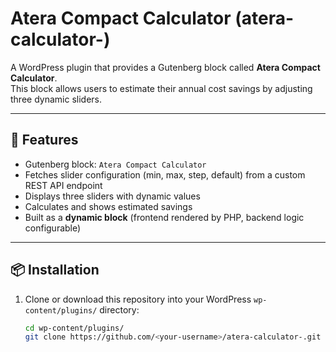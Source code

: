 # Atera Compact Calculator (atera-calculator-)

A WordPress plugin that provides a Gutenberg block called **Atera Compact Calculator**.  
This block allows users to estimate their annual cost savings by adjusting three dynamic sliders.

---

## 🚀 Features
- Gutenberg block: `Atera Compact Calculator`
- Fetches slider configuration (min, max, step, default) from a custom REST API endpoint
- Displays three sliders with dynamic values
- Calculates and shows estimated savings
- Built as a **dynamic block** (frontend rendered by PHP, backend logic configurable)

---

## 📦 Installation
1. Clone or download this repository into your WordPress `wp-content/plugins/` directory:
   ```bash
   cd wp-content/plugins/
   git clone https://github.com/<your-username>/atera-calculator-.git
